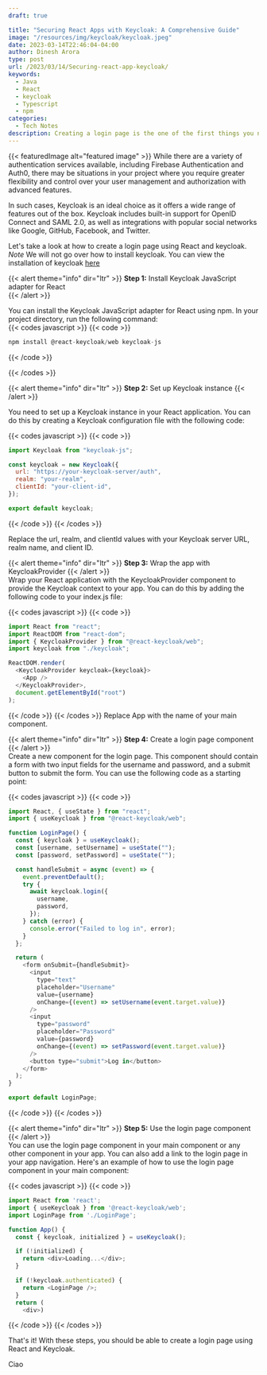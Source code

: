 ```yaml
---
draft: true

title: "Securing React Apps with Keycloak: A Comprehensive Guide"
image: "/resources/img/keycloak/keycloak.jpeg"
date: 2023-03-14T22:46:04-04:00
author: Dinesh Arora
type: post
url: /2023/03/14/Securing-react-app-keycloak/
keywords:
  - Java
  - React
  - keycloak
  - Typescript
  - npm
categories:
  - Tech Notes
description: Creating a login page is the one of the first things you need when creating a website. However, you dont have to struggle trying to create the schema from scratch. Keycloak is one such tool that provides functionalities such as user management, social logins and much more.
---
```


{{< featuredImage alt="featured image" >}}
While there are a variety of authentication services available, including Firebase Authentication and Auth0, there may be situations in your project where you require greater flexibility and control over your user management and authorization with advanced features.

In such cases, Keycloak is an ideal choice as it offers a wide range of features out of the box. Keycloak includes built-in support for OpenID Connect and SAML 2.0, as well as integrations with popular social networks like Google, GitHub, Facebook, and Twitter.

Let's take a look at how to create a login page using React and keycloak.
_Note_ We will not go over how to install keycloak. You can view the installation of keycloak [here](https://www.keycloak.org/getting-started/getting-started-docker)

{{< alert theme="info" dir="ltr" >}}
**Step 1:** Install Keycloak JavaScript adapter for React  
{{< /alert >}}

You can install the Keycloak JavaScript adapter for React using npm. In your project directory, run the following command:  
{{< codes javascript >}}
{{< code >}}

```javascript
npm install @react-keycloak/web keycloak-js
```

{{< /code >}}

{{< /codes >}}

{{< alert theme="info" dir="ltr" >}}
**Step 2:** Set up Keycloak instance
{{< /alert >}}

You need to set up a Keycloak instance in your React application. You can do this by creating a Keycloak configuration file with the following code:

{{< codes javascript >}}
{{< code >}}

```javascript
import Keycloak from "keycloak-js";

const keycloak = new Keycloak({
  url: "https://your-keycloak-server/auth",
  realm: "your-realm",
  clientId: "your-client-id",
});

export default keycloak;
```

{{< /code >}}
{{< /codes >}}

Replace the url, realm, and clientId values with your Keycloak server URL, realm name, and client ID.

{{< alert theme="info" dir="ltr" >}}
**Step 3:** Wrap the app with KeycloakProvider
{{< /alert >}}  
Wrap your React application with the KeycloakProvider component to provide the Keycloak context to your app. You can do this by adding the following code to your index.js file:

{{< codes javascript >}}
{{< code >}}

```javascript
import React from "react";
import ReactDOM from "react-dom";
import { KeycloakProvider } from "@react-keycloak/web";
import keycloak from "./keycloak";

ReactDOM.render(
  <KeycloakProvider keycloak={keycloak}>
    <App />
  </KeycloakProvider>,
  document.getElementById("root")
);
```

{{< /code >}}
{{< /codes >}}
Replace App with the name of your main component.

{{< alert theme="info" dir="ltr" >}}
**Step 4:** Create a login page component
{{< /alert >}}  
Create a new component for the login page. This component should contain a form with two input fields for the username and password, and a submit button to submit the form. You can use the following code as a starting point:

{{< codes javascript >}}
{{< code >}}

```javascript
import React, { useState } from "react";
import { useKeycloak } from "@react-keycloak/web";

function LoginPage() {
  const { keycloak } = useKeycloak();
  const [username, setUsername] = useState("");
  const [password, setPassword] = useState("");

  const handleSubmit = async (event) => {
    event.preventDefault();
    try {
      await keycloak.login({
        username,
        password,
      });
    } catch (error) {
      console.error("Failed to log in", error);
    }
  };

  return (
    <form onSubmit={handleSubmit}>
      <input
        type="text"
        placeholder="Username"
        value={username}
        onChange={(event) => setUsername(event.target.value)}
      />
      <input
        type="password"
        placeholder="Password"
        value={password}
        onChange={(event) => setPassword(event.target.value)}
      />
      <button type="submit">Log in</button>
    </form>
  );
}

export default LoginPage;
```

{{< /code >}}
{{< /codes >}}

{{< alert theme="info" dir="ltr" >}}
**Step 5:** Use the login page component
{{< /alert >}}  
You can use the login page component in your main component or any other component in your app. You can also add a link to the login page in your app navigation. Here's an example of how to use the login page component in your main component:

{{< codes javascript >}}
{{< code >}}

```javascript
import React from 'react';
import { useKeycloak } from '@react-keycloak/web';
import LoginPage from './LoginPage';

function App() {
  const { keycloak, initialized } = useKeycloak();

  if (!initialized) {
    return <div>Loading...</div>;
  }

  if (!keycloak.authenticated) {
    return <LoginPage />;
  }
  return (
    <div>)
```

{{< /code >}}
{{< /codes >}}

That's it! With these steps, you should be able to create a login page using React and Keycloak.

Ciao
